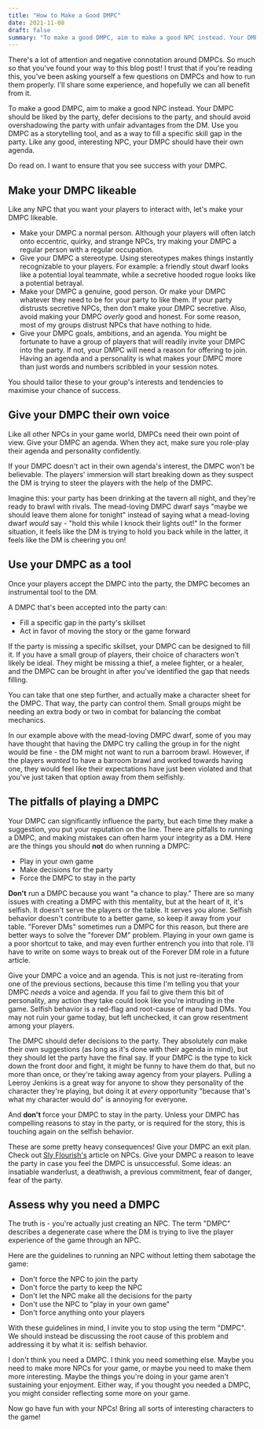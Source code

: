 ```yaml
---
title: "How to Make a Good DMPC"
date: 2021-11-08
draft: false
summary: "To make a good DMPC, aim to make a good NPC instead. Your DMPC should be liked by the party, defer decisions to the party, and should avoid overshadowing the party with unfair advantages from the DM. Use you DMPC as a storytelling tool, and as a way to fill a specific skill gap in the party. Like any good, interesting NPC, your DMPC should have their own agenda."
---
```


There's a lot of attention and negative connotation around DMPCs. So
much so that you've found your way to this blog post! I trust that if
you're reading this, you've been asking yourself a few questions on
DMPCs and how to run them properly. I'll share some experience, and
hopefully we can all benefit from it.

To make a good DMPC, aim to make a good NPC instead. Your DMPC should
be liked by the party, defer decisions to the party, and should avoid
overshadowing the party with unfair advantages from the DM. Use you
DMPC as a storytelling tool, and as a way to fill a specific skill gap
in the party. Like any good, interesting NPC, your DMPC should have
their own agenda.

Do read on. I want to ensure that you see success with your DMPC.

## Make your DMPC likeable
Like any NPC that you want your players to interact with, let's make
your DMPC likeable.

- Make your DMPC a normal person. Although your players will often
  latch onto eccentric, quirky, and strange NPCs, try making your DMPC
  a regular person with a regular occupation.
- Give your DMPC a stereotype. Using stereotypes makes things
  instantly recognizable to your players. For example: a friendly
  stout dwarf looks like a potential loyal teammate, while a secretive
  hooded rogue looks like a potential betrayal.
- Make your DMPC a genuine, good person. Or make your DMPC whatever
  they need to be for your party to like them. If your party distrusts
  secretive NPCs, then don't make your DMPC secretive. Also, avoid
  making your DMPC *overly* good and honest. For some reason, most of
  my groups distrust NPCs that have nothing to hide.
- Give your DMPC goals, ambitions, and an agenda. You might be
  fortunate to have a group of players that will readily invite your
  DMPC into the party. If not, your DMPC will need a reason for
  offering to join. Having an agenda and a personality is what makes
  your DMPC more than just words and numbers scribbled in your session
  notes.

You should tailor these to your group's interests and tendencies to
maximise your chance of success.

## Give your DMPC their own voice
Like all other NPCs in your game world, DMPCs need their own point of
view. Give your DMPC an agenda. When they act, make sure you role-play
their agenda and personality confidently.

If your DMPC doesn't act in their own agenda's interest, the DMPC
won't be believable. The players' immersion will start breaking down
as they suspect the DM is trying to steer the players with the help of
the DMPC.

Imagine this: your party has been drinking at the tavern all night,
and they're ready to brawl with rivals. The mead-loving DMPC dwarf
says "maybe we should leave them alone for tonight" instead of saying
what a mead-loving dwarf *would* say - "hold this while I knock their
lights out!" In the former situation, it feels like the DM is trying
to hold you back while in the latter, it feels like the DM is cheering
you on!

## Use your DMPC as a tool
Once your players accept the DMPC into the party, the DMPC becomes an
instrumental tool to the DM.

A DMPC that's been accepted into the party can:
- Fill a specific gap in the party's skillset
- Act in favor of moving the story or the game forward

If the party is missing a specific skillset, your DMPC can be designed
to fill it. If you have a small group of players, their choice of
characters won't likely be ideal. They might be missing a thief, a
melee fighter, or a healer, and the DMPC can be brought in after
you've identified the gap that needs filling.

You can take that one step further, and actually make a character
sheet for the DMPC. That way, the party can control them. Small groups
might be needing an extra body or two in combat for balancing the
combat mechanics.

In our example above with the mead-loving DMPC dwarf, some of you may
have thought that having the DMPC try calling the group in for the
night would be fine - the DM might not want to run a barroom brawl.
However, if the players *wanted* to have a barroom brawl and worked
towards having one, they would feel like their expectations have just
been violated and that you've just taken that option away from them
selfishly.

## The pitfalls of playing a DMPC
Your DMPC can significantly influence the party, but each time they
make a suggestion, you put your reputation on the line. There are
pitfalls to running a DMPC, and making mistakes can often harm your
integrity as a DM. Here are the things you should **not** do when
running a DMPC:
- Play in your own game
- Make decisions for the party
- Force the DMPC to stay in the party

**Don't** run a DMPC because you want "a chance to play." There are so
many issues with creating a DMPC with this mentality, but at the heart
of it, it's selfish. It doesn't serve the players or the table. It
serves you alone. Selfish behavior doesn't contribute to a better
game, so keep it away from your table. "Forever DMs" sometimes run a
DMPC for this reason, but there are better ways to solve the "forever
DM" problem. Playing in your own game is a poor shortcut to take, and
may even further entrench you into that role. I'll have to write on
some ways to break out of the Forever DM role in a future article.

Give your DMPC a voice and an agenda. This is not just re-iterating
from one of the previous sections, because this time I'm telling you
that your DMPC *needs* a voice and agenda. If you fail to give them
this bit of personality, any action they take could look like you're
intruding in the game. Selfish behavior is a red-flag and root-cause
of many bad DMs. You may not ruin your game today, but left unchecked,
it can grow resentment among your players.

The DMPC should defer decisions to the party. They absolutely *can*
make their own suggestions (as long as it's done with their agenda in
mind), but they should let the party have the final say. If your DMPC
is the type to kick down the front door and fight, it might be funny
to have them do that, but no more than once, or they're taking away
agency from your players. Pulling a Leeroy Jenkins is a great way for
anyone to show they personality of the character they're playing, but
doing it at *every* opportunity "because that's what my character
would do" is annoying for everyone.

And **don't** force your DMPC to stay in the party. Unless your DMPC
has compelling reasons to stay in the party, or is required for the
story, this is touching again on the selfish behavior.

These are some pretty heavy consequences! Give your DMPC an exit plan.
Check out [Sly
Flourish's](https://slyflourish.com/tag-along_npcs.html) article on
NPCs. Give your DMPC a reason to leave the party in case you feel the
DMPC is unsuccessful. Some ideas: an insatiable wanderlust, a
deathwish, a previous commitment, fear of danger, fear of the party.

## Assess why you need a DMPC
The truth is - you're actually just creating an NPC. The term "DMPC"
describes a degenerate case where the DM is trying to live the player
experience of the game through an NPC.

Here are the guidelines to running an NPC without letting them
sabotage the game:
- Don't force the NPC to join the party
- Don't force the party to keep the NPC
- Don't let the NPC make all the decisions for the party
- Don't use the NPC to "play in your own game"
- Don't force anything onto your players

With these guidelines in mind, I invite you to stop using the term
"DMPC". We should instead be discussing the root cause of this problem
and addressing it by what it is: selfish behavior.

I don't think you need a DMPC. I think you need something else. Maybe
you need to make more NPCs for your game, or maybe you need to make
them more interesting. Maybe the things you're doing in your game
aren't sustaining your enjoyment. Either way, if you thought you
needed a DMPC, you might consider reflecting some more on your game.

Now go have fun with your NPCs! Bring all sorts of interesting
characters to the game!
